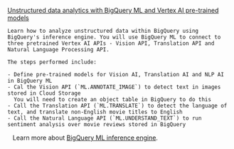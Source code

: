 
[Unstructured data analytics with BigQuery ML and Vertex AI pre-trained models](https://github.com/GoogleCloudPlatform/vertex-ai-samples/blob/main/notebooks/community/bigquery_ml/bq_ml_with_vision_translation_nlp.ipynb)

```
Learn how to analyze unstructured data within BigQuery using BigQuery's inference engine. You will use BigQuery ML to connect to three pretrained Vertex AI APIs - Vision API, Translation API and Natural Language Processing API.

The steps performed include:

- Define pre-trained models for Vision AI, Translation AI and NLP AI in BigQuery ML
- Cal the Vision API (`ML.ANNOTATE_IMAGE`) to detect text in images stored in Cloud Storage
  You will need to create an object table in BigQuery to do this
- Call the Translation API (`ML.TRANSLATE`) to detect the language of text, and translate non-English movie titles to English
- Call the Natural Language API (`ML.UNDERSTAND_TEXT`) to run sentiment analysis over movie reviews stored in BigQuery

```

&nbsp;&nbsp;&nbsp;Learn more about [BigQuery ML inference engine](https://cloud.google.com/bigquery/docs/reference/standard-sql/inference-overview).

